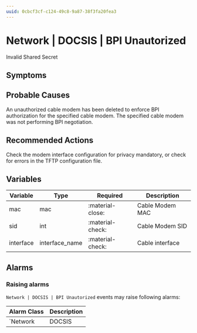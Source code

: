 ```yaml
---
uuid: 0cbcf3cf-c124-49c8-9a87-38f3fa20fea3
---
```

# Network | DOCSIS | BPI Unautorized

Invalid Shared Secret

## Symptoms

## Probable Causes

An unauthorized cable modem has been deleted to enforce BPI authorization for the specified cable modem. The specified cable modem was not performing BPI negotiation.

## Recommended Actions

Check the modem interface configuration for privacy mandatory, or check for errors in the TFTP configuration file.

## Variables

Variable | Type | Required | Description
--- | --- | --- | ---
mac | mac | :material-close: | Cable Modem MAC
sid | int | :material-check: | Cable Modem SID
interface | interface_name | :material-check: | Cable interface

## Alarms

### Raising alarms

`Network | DOCSIS | BPI Unautorized` events may raise following alarms:

Alarm Class | Description
--- | ---
`Network | DOCSIS | BPI Unautorized` | dispose
